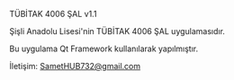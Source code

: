 ﻿TÜBİTAK 4006 ŞAL v1.1

Şişli Anadolu Lisesi'nin TÜBİTAK 4006 ŞAL uygulamasıdır.



Bu uygulama Qt Framework kullanılarak yapılmıştır.

İletişim: SametHUB732@gmail.com
